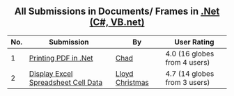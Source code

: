﻿<div align="center">

## All Submissions in Documents/ Frames in [\.Net \(C\#, VB\.net\)](../ByWorld/net-c-vb-net.md)

</div>

No.  | Submission | By   | User Rating
---- | ---------- | ---- | -----------
1 | [Printing PDF in \.Net<br />](https://github.com/Planet-Source-Code/chad-printing-pdf-in-net__10-4046) | [Chad](../ByAuthor/chad.md) | 4.0 (16 globes from 4 users)
2 | [Display Excel Spreadsheet Cell Data<br />](https://github.com/Planet-Source-Code/lloyd-christmas-display-excel-spreadsheet-cell-data__10-1478) | [Lloyd Christmas](../ByAuthor/lloyd-christmas.md) | 4.7 (14 globes from 3 users)

